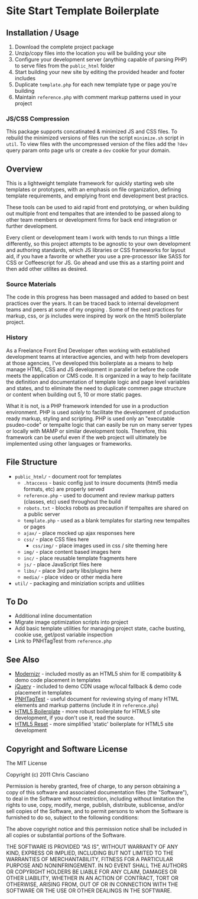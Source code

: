# Site Start Template Boilerplate

## Installation / Usage

1. Download the complete project package
2. Unzip/copy files into the location you will be building your site
3. Configure your development server (anything capable of parsing PHP) to serve files from the `public_html` folder
4. Start building your new site by editing the provided header and footer includes
5. Duplicate `template.php` for each new template type or page you're building
6. Maintain `reference.php` with comment markup patterns used in your project

### JS/CSS Compression

This package supports concatinated & minimized JS and CSS files. To rebuild the minimized versions of files run the script `minimize.sh` script in `util`. To view files with the uncompressed version of the files add the `?dev` query param onto page urls or create a `dev` cookie for your domain.

## Overview

This is a lightweight template framework for quickly starting web site templates or prototypes, with an emphasis on file organization, defining template requirements, and emplying front end development best practics.

These tools can be used to aid rapid front end prototying, or when building out multiple front end tempaltes that are intended to be passed along to other team members or development firms for back end integration or further development.

Every client or development team I work with tends to run things a little differently, so this project attempts to be agnostic to your own development and authoring standards, which JS libraries or CSS frameworks for layout aid, if you have a favorite or whether you use a pre-processor like SASS for CSS or Coffeescript for JS. Go ahead and use this as a starting point and then add other utilites as desired.

### Source Materials

The code in this progress has been massaged and added to based on best practices over the years. It can be traced back to internal development teams and peers at some of my ongoing . Some of the nest practices for markup, css, or js includes were inspired by work on the html5 boilerplate project.

### History

As a Freelance Front End Developer often working with established development teams at interactive agencies, and with help from developers at those agencies, I've developed this boilerplate as a means to help manage HTML, CSS and JS development in parallel or before the code meets the application or CMS code. It is organized in a way to help facilitate the definition and documentation of template logic and page level variables and states, and to eliminate the need to duplicate commen page structure or content when building out 5, 10 or more static pages.

What it is not, is a PHP framework intended for use in a production environment. PHP is used *solely* to facilitate the development of production ready markup, styling and scripting. PHP is used only an "executable psudeo-code" or tempalte logic that can easily be run on many server types or locally with MAMP or similar development tools. Therefore, this framework can be useful even if the web project will ultimately be implemented using other languages or frameworks.

## File Structure

* `public_html/` - document root for templates
  * `.htaccess` - basic config just to insure documents (html5 media formats, etc) are properly served
  * `reference.php` - used to document and review markup patters (classes, etc) used throughout the build
  * `robots.txt` - blocks robots as precaution if tempaltes are shared on a public server
  * `template.php` - used as a blank templates for starting new tempaltes or pages
  * `ajax/` - place mocked up ajax responses here
  * `css/` - place CSS files here
    * `css/img/` - place images used in css / site theming here
  * `img/` - place content based images here
  * `inc/` - place reusable template fragments here
  * `js/` - place JavaScript files here
  * `libs/` - place 3rd party libs/plugins here
  * `media/` - place video or other media here
* `util/` - packaging and miniziation scripts and utilities


## To Do

* Additional inline documentation
* Migrate image optimization scripts into project
* Add basic template utilities for managing project state, cache busting, cookie use, get/post variable inspection
* Link to PNHTagTest from `reference.php`

## See Also

* [Modernizr](http://www.modernizr.com/) - included mostly as an HTML5 shim for IE compatiblity & demo code placement in templates
* [jQuery](http://jquery.com/) - included to demo CDN usage w/local fallback & demo code placement in templates
* [PNHTagTest](https://github.com/placenamehere/PNHTagTest) - useful document for reviewing stying of many HTML elements and markup patterns (include it in `reference.php`)
* [HTML5 Boilerplate](https://github.com/paulirish/html5-boilerplate/) - more robust boilerplate for HTML5 site development, if you don't use it, read the source.
* [HTML5 Reset](https://github.com/murtaugh/HTML5-Reset) - more simplified 'static' boilerplate for HTML5 site development


## Copyright and Software License

The MIT License

Copyright (c) 2011 Chris Casciano

Permission is hereby granted, free of charge, to any person obtaining a copy of this software and associated documentation files (the "Software"), to deal in the Software without restriction, including without limitation the rights to use, copy, modify, merge, publish, distribute, sublicense, and/or sell copies of the Software, and to permit persons to whom the Software is furnished to do so, subject to the following conditions:

The above copyright notice and this permission notice shall be included in all copies or substantial portions of the Software.

THE SOFTWARE IS PROVIDED "AS IS", WITHOUT WARRANTY OF ANY KIND, EXPRESS OR IMPLIED, INCLUDING BUT NOT LIMITED TO THE WARRANTIES OF MERCHANTABILITY, FITNESS FOR A PARTICULAR PURPOSE AND NONINFRINGEMENT. IN NO EVENT SHALL THE AUTHORS OR COPYRIGHT HOLDERS BE LIABLE FOR ANY CLAIM, DAMAGES OR OTHER LIABILITY, WHETHER IN AN ACTION OF CONTRACT, TORT OR OTHERWISE, ARISING FROM, OUT OF OR IN CONNECTION WITH THE SOFTWARE OR THE USE OR OTHER DEALINGS IN THE SOFTWARE.
